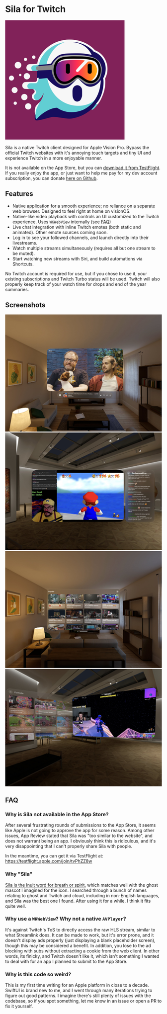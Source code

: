 # Sila for Twitch

<img src="https://github.com/agg23/Sila/blob/master/Icon.svg" width="384px">

Sila is a native Twitch client designed for Apple Vision Pro. Bypass the official Twitch websites with it's annoying touch targets and tiny UI and experience Twitch in a more enjoyable manner.

It is not available on the App Store, but you can [download it from TestFlight](https://testflight.apple.com/join/tvPhZZ8w). If you really enjoy the app, or just want to help me pay for my dev account subscription, you can donate [here on Github](https://github.com/sponsors/agg23/).

## Features

- Native application for a smooth experience; no reliance on a separate web browser. Designed to feel right at home on visionOS.
- Native-like video playback with controls an UI customized to the Twitch experience. Uses `WKWebView` internally (see [FAQ](#faq))
- Live chat integration with inline Twitch emotes (both static and animated). Other emote sources coming soon.
- Log in to see your followed channels, and launch directly into their livestreams.
- Watch multiple streams simultaneously (requires all but one stream to be muted).
- Start watching new streams with Siri, and build automations via Shortcuts.

No Twitch account is required for use, but if you chose to use it, your existing subscriptions and Twitch Turbo status will be used. Twitch will also properly keep track of your watch time for drops and end of the year summaries.

## Screenshots

![Video](https://github.com/agg23/Sila/blob/assets/screenshots/Video.jpg) ![Chat](https://github.com/agg23/Sila/blob/assets/screenshots/Chat.jpg)
![Popular](https://github.com/agg23/Sila/blob/assets/screenshots/Popular.jpg) ![Mixed View](https://github.com/agg23/Sila/blob/assets/screenshots/Mixed%20View.jpg)

## FAQ

### Why is Sila not available in the App Store?

After several frustrating rounds of submissions to the App Store, it seems like Apple is not going to approve the app for some reason. Among other issues, App Review stated that Sila was "too similar to the website", and does not warrant being an app. I obviously think this is ridiculous, and it's very disappointing that I can't properly share Sila with people.

In the meantime, you can get it via TestFlight at: https://testflight.apple.com/join/tvPhZZ8w

### Why "Sila"

[Sila is the Inuit word for breath or spirit](https://en.wikipedia.org/wiki/Silap_Inua), which matches well with the ghost mascot I imagined for the icon. I searched through a bunch of names relating to ghost and Twitch and cloud, including in non-English languages, and Sila was the best one I found. After using it for a while, I think it fits quite well.

### Why use a `WKWebView`? Why not a native `AVPlayer`?

It's against Twitch's ToS to directly access the raw HLS stream, similar to what Streamlink does. It can be made to work, but it's error prone, and it doesn't display ads properly (just displaying a blank placeholder screen), though this may be considered a benefit. In addition, you lose to the ad blocking with subs without extracting a cookie from the web client. In other words, its finicky, and Twitch doesn't like it, which isn't something I wanted to deal with for an app I planned to submit to the App Store.

### Why is this code so weird?

This is my first time writing for an Apple platform in close to a decade. SwiftUI is brand new to me, and I went through many iterations trying to figure out good patterns. I imagine there's still plenty of issues with the codebase, so if you spot something, let me know in an issue or open a PR to fix it yourself.
